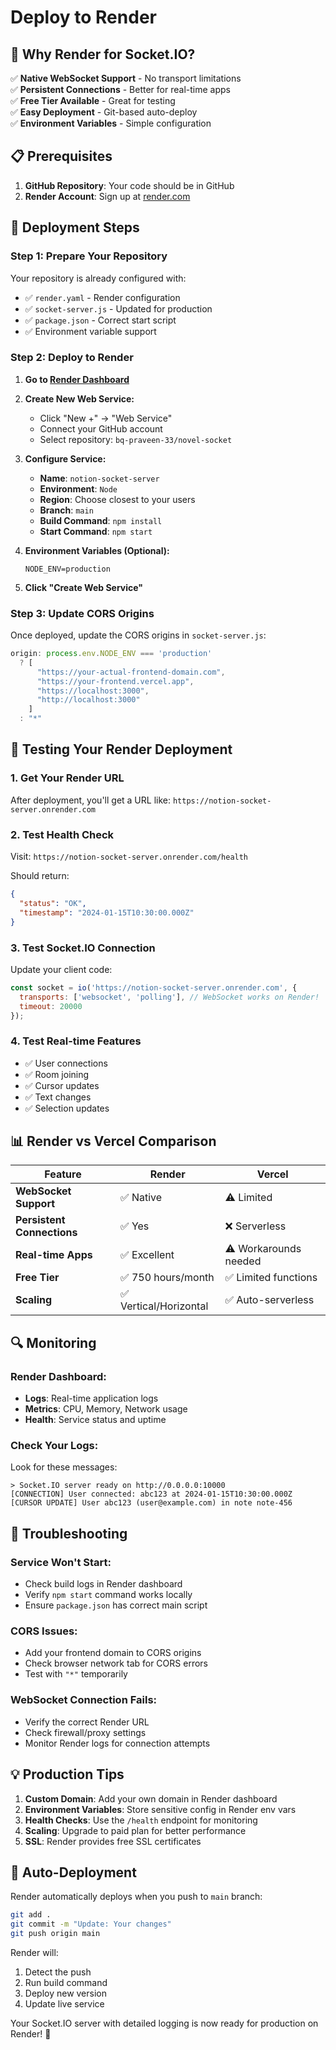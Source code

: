 # Deploy to Render

## 🚀 Why Render for Socket.IO?

✅ **Native WebSocket Support** - No transport limitations  
✅ **Persistent Connections** - Better for real-time apps  
✅ **Free Tier Available** - Great for testing  
✅ **Easy Deployment** - Git-based auto-deploy  
✅ **Environment Variables** - Simple configuration  

## 📋 Prerequisites

1. **GitHub Repository**: Your code should be in GitHub
2. **Render Account**: Sign up at [render.com](https://render.com)

## 🔧 Deployment Steps

### Step 1: Prepare Your Repository

Your repository is already configured with:
- ✅ `render.yaml` - Render configuration
- ✅ `socket-server.js` - Updated for production
- ✅ `package.json` - Correct start script
- ✅ Environment variable support

### Step 2: Deploy to Render

1. **Go to [Render Dashboard](https://dashboard.render.com)**

2. **Create New Web Service:**
   - Click "New +" → "Web Service"
   - Connect your GitHub account
   - Select repository: `bq-praveen-33/novel-socket`

3. **Configure Service:**
   - **Name**: `notion-socket-server`
   - **Environment**: `Node`
   - **Region**: Choose closest to your users
   - **Branch**: `main`
   - **Build Command**: `npm install`
   - **Start Command**: `npm start`

4. **Environment Variables (Optional):**
   ```
   NODE_ENV=production
   ```

5. **Click "Create Web Service"**

### Step 3: Update CORS Origins

Once deployed, update the CORS origins in `socket-server.js`:

```javascript
origin: process.env.NODE_ENV === 'production' 
  ? [
      "https://your-actual-frontend-domain.com",
      "https://your-frontend.vercel.app",
      "https://localhost:3000",
      "http://localhost:3000"
    ]
  : "*"
```

## 🧪 Testing Your Render Deployment

### 1. Get Your Render URL
After deployment, you'll get a URL like:
`https://notion-socket-server.onrender.com`

### 2. Test Health Check
Visit: `https://notion-socket-server.onrender.com/health`

Should return:
```json
{
  "status": "OK",
  "timestamp": "2024-01-15T10:30:00.000Z"
}
```

### 3. Test Socket.IO Connection
Update your client code:

```javascript
const socket = io('https://notion-socket-server.onrender.com', {
  transports: ['websocket', 'polling'], // WebSocket works on Render!
  timeout: 20000
});
```

### 4. Test Real-time Features
- ✅ User connections
- ✅ Room joining
- ✅ Cursor updates
- ✅ Text changes
- ✅ Selection updates

## 📊 Render vs Vercel Comparison

| Feature | Render | Vercel |
|---------|--------|--------|
| **WebSocket Support** | ✅ Native | ⚠️ Limited |
| **Persistent Connections** | ✅ Yes | ❌ Serverless |
| **Real-time Apps** | ✅ Excellent | ⚠️ Workarounds needed |
| **Free Tier** | ✅ 750 hours/month | ✅ Limited functions |
| **Scaling** | ✅ Vertical/Horizontal | ✅ Auto-serverless |

## 🔍 Monitoring

### Render Dashboard:
- **Logs**: Real-time application logs
- **Metrics**: CPU, Memory, Network usage
- **Health**: Service status and uptime

### Check Your Logs:
Look for these messages:
```
> Socket.IO server ready on http://0.0.0.0:10000
[CONNECTION] User connected: abc123 at 2024-01-15T10:30:00.000Z
[CURSOR UPDATE] User abc123 (user@example.com) in note note-456
```

## 🚨 Troubleshooting

### Service Won't Start:
- Check build logs in Render dashboard
- Verify `npm start` command works locally
- Ensure `package.json` has correct main script

### CORS Issues:
- Add your frontend domain to CORS origins
- Check browser network tab for CORS errors
- Test with `"*"` temporarily

### WebSocket Connection Fails:
- Verify the correct Render URL
- Check firewall/proxy settings
- Monitor Render logs for connection attempts

## 💡 Production Tips

1. **Custom Domain**: Add your own domain in Render dashboard
2. **Environment Variables**: Store sensitive config in Render env vars
3. **Health Checks**: Use the `/health` endpoint for monitoring
4. **Scaling**: Upgrade to paid plan for better performance
5. **SSL**: Render provides free SSL certificates

## 🔄 Auto-Deployment

Render automatically deploys when you push to `main` branch:

```bash
git add .
git commit -m "Update: Your changes"
git push origin main
```

Render will:
1. Detect the push
2. Run build command
3. Deploy new version
4. Update live service

Your Socket.IO server with detailed logging is now ready for production on Render! 🎉 
